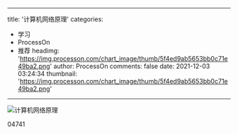
---
title: '计算机网络原理'
categories: 
 - 学习
 - ProcessOn
 - 推荐
headimg: 'https://img.processon.com/chart_image/thumb/5f4ed9ab5653bb0c71e49ba2.png'
author: ProcessOn
comments: false
date: 2021-12-03 03:24:34
thumbnail: 'https://img.processon.com/chart_image/thumb/5f4ed9ab5653bb0c71e49ba2.png'
---

<div>   
<img class="thumb" alt="计算机网络原理" src="https://img.processon.com/chart_image/thumb/5f4ed9ab5653bb0c71e49ba2.png" referrerpolicy="no-referrer">
<p>04741</p>  
</div>
            